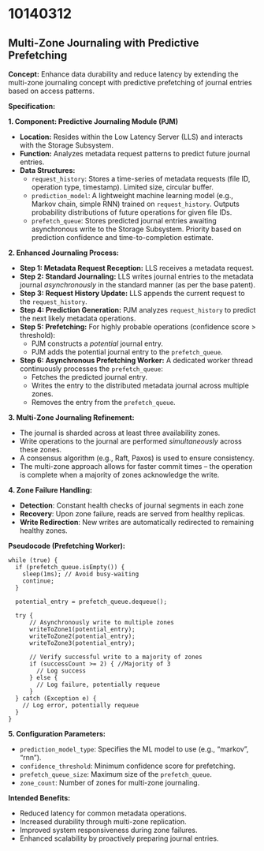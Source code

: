 # 10140312

## Multi-Zone Journaling with Predictive Prefetching

**Concept:** Enhance data durability and reduce latency by extending the multi-zone journaling concept with predictive prefetching of journal entries based on access patterns.

**Specification:**

**1. Component: Predictive Journaling Module (PJM)**

   *   **Location:** Resides within the Low Latency Server (LLS) and interacts with the Storage Subsystem.
   *   **Function:** Analyzes metadata request patterns to predict future journal entries.
   *   **Data Structures:**
        *   `request_history`:  Stores a time-series of metadata requests (file ID, operation type, timestamp). Limited size, circular buffer.
        *   `prediction_model`: A lightweight machine learning model (e.g., Markov chain, simple RNN) trained on `request_history`.  Outputs probability distributions of future operations for given file IDs.
        *   `prefetch_queue`:  Stores predicted journal entries awaiting asynchronous write to the Storage Subsystem.  Priority based on prediction confidence and time-to-completion estimate.

**2.  Enhanced Journaling Process:**

   *   **Step 1: Metadata Request Reception:** LLS receives a metadata request.
   *   **Step 2: Standard Journaling:**  LLS writes journal entries to the metadata journal *asynchronously* in the standard manner (as per the base patent).
   *   **Step 3: Request History Update:** LLS appends the current request to the `request_history`.
   *   **Step 4: Prediction Generation:** PJM analyzes `request_history` to predict the next likely metadata operations.
   *   **Step 5: Prefetching:**  For highly probable operations (confidence score > threshold):
        *   PJM constructs a *potential* journal entry.
        *   PJM adds the potential journal entry to the `prefetch_queue`.
   *   **Step 6: Asynchronous Prefetching Worker:**  A dedicated worker thread continuously processes the `prefetch_queue`:
        *   Fetches the predicted journal entry.
        *   Writes the entry to the distributed metadata journal across multiple zones.
        *   Removes the entry from the `prefetch_queue`.

**3.  Multi-Zone Journaling Refinement:**

   *   The journal is sharded across at least three availability zones.
   *   Write operations to the journal are performed *simultaneously* across these zones.
   *   A consensus algorithm (e.g., Raft, Paxos) is used to ensure consistency.
   *   The multi-zone approach allows for faster commit times – the operation is complete when a majority of zones acknowledge the write.

**4. Zone Failure Handling:**

*   **Detection**: Constant health checks of journal segments in each zone
*   **Recovery**: Upon zone failure, reads are served from healthy replicas.
*   **Write Redirection**: New writes are automatically redirected to remaining healthy zones.

**Pseudocode (Prefetching Worker):**

```
while (true) {
  if (prefetch_queue.isEmpty()) {
    sleep(1ms); // Avoid busy-waiting
    continue;
  }

  potential_entry = prefetch_queue.dequeue();
  
  try {
      // Asynchronously write to multiple zones
      writeToZone1(potential_entry);
      writeToZone2(potential_entry);
      writeToZone3(potential_entry);

      // Verify successful write to a majority of zones
      if (successCount >= 2) { //Majority of 3
        // Log success
      } else {
        // Log failure, potentially requeue
      }
  } catch (Exception e) {
    // Log error, potentially requeue
  }
}
```

**5. Configuration Parameters:**

*   `prediction_model_type`: Specifies the ML model to use (e.g., “markov”, “rnn”).
*   `confidence_threshold`:  Minimum confidence score for prefetching.
*   `prefetch_queue_size`: Maximum size of the `prefetch_queue`.
*   `zone_count`: Number of zones for multi-zone journaling.

**Intended Benefits:**

*   Reduced latency for common metadata operations.
*   Increased durability through multi-zone replication.
*   Improved system responsiveness during zone failures.
*   Enhanced scalability by proactively preparing journal entries.